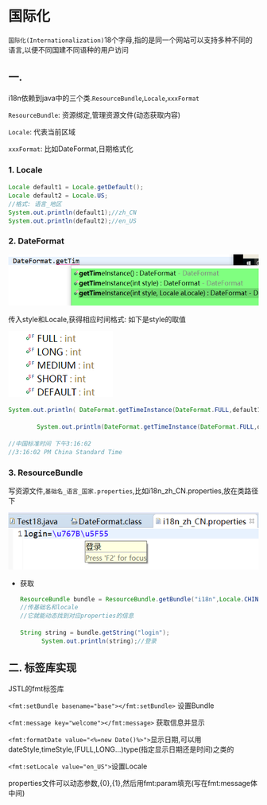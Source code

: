 # 国际化

`国际化(Internationalization)`18个字母,指的是同一个网站可以支持多种不同的语言,以便不同国建不同语种的用户访问

## 一. 

i18n依赖到java中的三个类.`ResourceBundle`,`Locale`,`xxxFormat`

`ResourceBundle`: 资源绑定,管理资源文件(动态获取内容)

`Locale`: 代表当前区域

`xxxFormat`: 比如DateFormat,日期格式化

### 1. Locale

```java
Locale default1 = Locale.getDefault();
Locale default2 = Locale.US;
//格式: 语言_地区
System.out.println(default1);//zh_CN
System.out.println(default2);//en_US
```

### 2. DateFormat

![image-20201023151337683](../pics/Untitled/image-20201023151337683.png)

传入style和Locale,获得相应时间格式: 如下是style的取值

![image-20201023151431610](../pics/Untitled/image-20201023151431610.png)

```java
System.out.println( DateFormat.getTimeInstance(DateFormat.FULL,default1).format(new Date()));
		
		System.out.println(DateFormat.getTimeInstance(DateFormat.FULL,default2).format(new Date()));

//中国标准时间 下午3:16:02
//3:16:02 PM China Standard Time

```

### 3. ResourceBundle

写资源文件,`基础名_语言_国家.properties`,比如i18n_zh_CN.properties,放在类路径下

![image-20201023152319638](../pics/Untitled/image-20201023152319638.png)

* 获取

  ```java
  ResourceBundle bundle = ResourceBundle.getBundle("i18n",Locale.CHINA);
  //传基础名和locale
  //它就能动态找到对应properties的信息
  
  String string = bundle.getString("login");
  		System.out.println(string);//登录
  ```

  

## 二. 标签库实现

JSTL的fmt标签库

`<fmt:setBundle basename="base"></fmt:setBundle>` 设置Bundle

`<fmt:message key="welcome"></fmt:message>` 获取信息并显示

`<fmt:formatDate value="<%=new Date()%>">`显示日期,可以用dateStyle,timeStyle,(FULL,LONG...)type(指定显示日期还是时间)之类的

`<fmt:setLocale value="en_US">`设置Locale

properties文件可以动态参数,{0},{1},然后用fmt:param填充(写在fmt:message体中间)